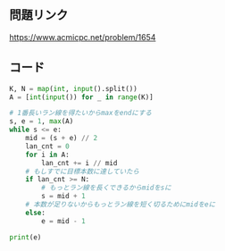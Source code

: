 ## 問題リンク
https://www.acmicpc.net/problem/1654

## コード
```python
K, N = map(int, input().split())
A = [int(input()) for _ in range(K)]

# 1番長いラン線を得たいからmaxをendにする
s, e = 1, max(A)
while s <= e:
    mid = (s + e) // 2
    lan_cnt = 0
    for i in A:
        lan_cnt += i // mid
    # もしすでに目標本数に達していたら
    if lan_cnt >= N:
        # もっとラン線を長くできるからmidをsに
        s = mid + 1
    # 本数が足りないからもっとラン線を短く切るためにmidをeに
    else:
        e = mid - 1

print(e)
```
